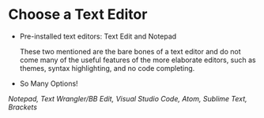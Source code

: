 # Choose a Text Editor

- Pre-installed text editors: Text Edit and Notepad
  
  These two mentioned are the bare bones of a text editor and do not come many of the useful features of the more elaborate editors, such as themes, syntax highlighting, and no code completing.  

- So Many Options!

 *Notepad, Text Wrangler/BB Edit, Visual Studio Code, Atom, Sublime Text, Brackets*




